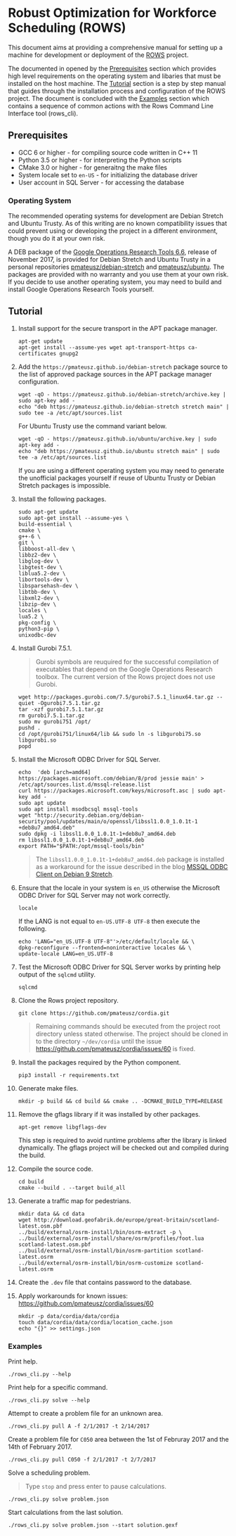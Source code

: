 # Robust Optimization for Workforce Scheduling (ROWS)
This document aims at providing a comprehensive manual for setting up a machine for development or deployment of the [ROWS](https://github.com/pmateusz/cordia) project.

The documented in opened by the [Prerequisites](#prerequisites) section which provides high level requirements on the operating system and libaries that must be installed on the host machine. The [Tutorial](#tutorial) section is a step by step manual that guides through the installation process and configuration of the ROWS project. The document is concluded with the [Examples](#examples) section which contains a sequence of common actions with the Rows Command Line Interface tool (rows_cli).

## Prerequisites
* GCC 6 or higher - for compiling source code written in C++ 11
* Python 3.5 or higher - for interpreting the Python scripts
* CMake 3.0 or higher - for generaitng the make files
* System locale set to `en-US` - for initializing the database driver
* User account in SQL Server - for accessing the database

### Operating System
The recommended operating systems for development are Debian Stretch and Ubuntu Trusty. As of this writing are no known compatibility issues that could prevent using or developing the project in a different environment, though you do it at your own risk.

A DEB package of the [Google Operations Research Tools 6.6](https://github.com/google/or-tools/releases/tag/v6.6), release of November 2017, is provided for Debian Stretch and Ubuntu Trusty in a personal repositories [pmateusz/debian-stretch](https://github.com/pmateusz/debian-stretch) and [pmateusz/ubuntu](https://github.com/pmateusz/ubuntu). The packages are provided with no warranty and you use them at your own risk. If you decide to use another operating system, you may need to build and install Google Operations Research Tools yourself.

## Tutorial
1. Install support for the secure transport in the APT package manager.
    ```shell
    apt-get update
    apt-get install --assume-yes wget apt-transport-https ca-certificates gnupg2 
    ```

1. Add the `https://pmateusz.github.io/debian-stretch` package source to the list of approved package sources in the APT package manager configuration.
    ```shell
    wget -qO - https://pmateusz.github.io/debian-stretch/archive.key | sudo apt-key add -
    echo "deb https://pmateusz.github.io/debian-stretch stretch main" | sudo tee -a /etc/apt/sources.list
    ```
    For Ubuntu Trusty use the command variant below.
    ```shell
    wget -qO - https://pmateusz.github.io/ubuntu/archive.key | sudo apt-key add -
    echo "deb https://pmateusz.github.io/ubuntu stretch main" | sudo tee -a /etc/apt/sources.list
    ```

    If you are using a different operating system you may need to generate the unofficial packages yourself if reuse of Ubuntu Trusty or Debian Stretch packages is impossible.

1. Install the following packages.
    ```shell
    sudo apt-get update
    sudo apt-get install --assume-yes \
    build-essential \
    cmake \
    g++-6 \
    git \
    libboost-all-dev \
    libbz2-dev \
    libglog-dev \
    libgtest-dev \
    liblua5.2-dev \
    libortools-dev \
    libsparsehash-dev \
    libtbb-dev \
    libxml2-dev \
    libzip-dev \
    locales \
    lua5.2 \
    pkg-config \
    python3-pip \
    unixodbc-dev
    ```

1. Install Gurobi 7.5.1.
    > Gurobi symbols are reuquired for the successful compilation of executables that depend on the     Google Operations Research toolbox. The current version of the Rows project does not use Gurobi.
    ```shell
    wget http://packages.gurobi.com/7.5/gurobi7.5.1_linux64.tar.gz --quiet -Ogurobi7.5.1.tar.gz
    tar -xzf gurobi7.5.1.tar.gz
    rm gurobi7.5.1.tar.gz
    sudo mv gurobi751 /opt/
    pushd .
    cd /opt/gurobi751/linux64/lib && sudo ln -s libgurobi75.so libgurobi.so
    popd
    ```

1. Install the Microsoft ODBC Driver for SQL Server.
    ```shell
    echo  'deb [arch=amd64] https://packages.microsoft.com/debian/8/prod jessie main' >     /etc/apt/sources.list.d/mssql-release.list
    curl https://packages.microsoft.com/keys/microsoft.asc | sudo apt-key add -
    sudo apt update
    sudo apt install msodbcsql mssql-tools
    wget "http://security.debian.org/debian-security/pool/updates/main/o/openssl/libssl1.0.0_1.0.1t-1    +deb8u7_amd64.deb"
    sudo dpkg -i libssl1.0.0_1.0.1t-1+deb8u7_amd64.deb
    rm libssl1.0.0_1.0.1t-1+deb8u7_amd64.deb
    export PATH="$PATH:/opt/mssql-tools/bin"
    ```
    > The `libssl1.0.0_1.0.1t-1+deb8u7_amd64.deb` package is installed as a workaround for the issue described in the blog [MSSQL ODBC Client on Debian 9 Stretch](https://emacstragic.net/2017/11/06/mssql-odbc-client-on-debian-9-stretch/).

1. Ensure that the locale in your system is `en_US` otherwise the Microsoft ODBC Driver for SQL Server may not work correctly.
    ```shell
    locale
    ```
    
    If the LANG is not equal to `en-US.UTF-8 UTF-8` then execute the following.
    
    ```shell
    echo 'LANG="en_US.UTF-8 UTF-8"'>/etc/default/locale && \
    dpkg-reconfigure --frontend=noninteractive locales && \
    update-locale LANG=en_US.UTF-8
    ```

1. Test the Microsoft ODBC Driver for SQL Server works by printing help output of the `sqlcmd` utility.
    ```shell
    sqlcmd
    ```

1. Clone the Rows project repository.
    ```shell
    git clone https://github.com/pmateusz/cordia.git
    ```

    > Remaining commands should be executed from the project root directory unless stated otherwise.
    > The project should be cloned in to the directory `~/dev/cordia` until the issue     https://github.com/pmateusz/cordia/issues/60 is fixed.

1. Install the packages required by the Python component.
    ```shell
    pip3 install -r requirements.txt
    ```

1. Generate make files.
    ```shell
    mkdir -p build && cd build && cmake .. -DCMAKE_BUILD_TYPE=RELEASE
    ```

1. Remove the gflags library if it was installed by other packages.
    ```shell
    apt-get remove libgflags-dev
    ```
    This step is required to avoid runtime problems after the library is linked dynamically. The     gflags project will be checked out and compiled during the build.

1. Compile the source code.
    ```shell
    cd build
    cmake --build . --target build_all
    ```

1. Generate a traffic map for pedestrians.
    ```shell
    mkdir data && cd data
    wget http://download.geofabrik.de/europe/great-britain/scotland-latest.osm.pbf
    ../build/external/osrm-install/bin/osrm-extract -p \     ../build/external/osrm-install/share/osrm/profiles/foot.lua scotland-latest.osm.pbf
    ../build/external/osrm-install/bin/osrm-partition scotland-latest.osrm
    ../build/external/osrm-install/bin/osrm-customize scotland-latest.osrm
    ```

1. Create the `.dev` file that contains password to the database.

1. Apply workarounds for known issues: https://github.com/pmateusz/cordia/issues/60
    ```shell
    mkdir -p data/cordia/data/cordia
    touch data/cordia/data/cordia/location_cache.json
    echo "{}" >> settings.json
    ```

### Examples

Print help.
```shell
./rows_cli.py --help
```

Print help for a specific command.
```shell
./rows_cli.py solve --help
```

Attempt to create a problem file for an unknown area.
```shell
./rows_cli.py pull A -f 2/1/2017 -t 2/14/2017
```

Create a problem file for `C050` area between the 1st of Februray 2017 and the 14th of February 2017.
```shell
./rows_cli.py pull C050 -f 2/1/2017 -t 2/7/2017
```

Solve a scheduling problem.
> Type `stop` and press enter to pause calculations.
```shell
./rows_cli.py solve problem.json
```

Start calculations from the last solution.
```shell
./rows_cli.py solve problem.json --start solution.gexf 
```

